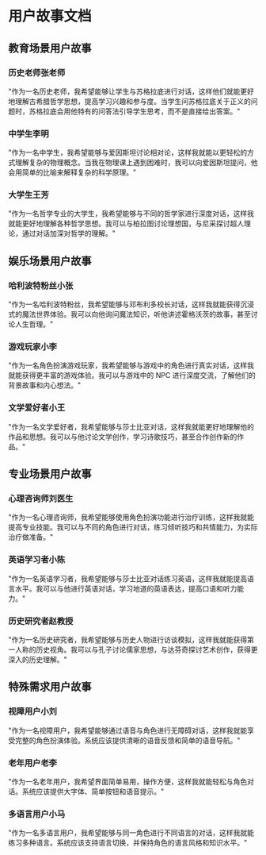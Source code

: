 # 用户故事文档

## 教育场景用户故事

### 历史老师张老师
"作为一名历史老师，我希望能够让学生与苏格拉底进行对话，这样他们就能更好地理解古希腊哲学思想，提高学习兴趣和参与度。当学生问苏格拉底关于正义的问题时，苏格拉底会用他特有的问答法引导学生思考，而不是直接给出答案。"

### 中学生李明
"作为一名中学生，我希望能够与爱因斯坦讨论相对论，这样我就能以更轻松的方式理解复杂的物理概念。当我在物理课上遇到困难时，我可以向爱因斯坦提问，他会用简单的比喻来解释复杂的科学原理。"

### 大学生王芳
"作为一名哲学专业的大学生，我希望能够与不同的哲学家进行深度对话，这样我就能更好地理解各种哲学思想。我可以与柏拉图讨论理想国，与尼采探讨超人理论，通过对话加深对哲学的理解。"

## 娱乐场景用户故事

### 哈利波特粉丝小张
"作为一名哈利波特粉丝，我希望能够与邓布利多校长对话，这样我就能获得沉浸式的魔法世界体验。我可以向他询问魔法知识，听他讲述霍格沃茨的故事，甚至讨论人生哲理。"

### 游戏玩家小李
"作为一名角色扮演游戏玩家，我希望能够与游戏中的角色进行真实对话，这样我就能获得更丰富的游戏体验。我可以与游戏中的 NPC 进行深度交流，了解他们的背景故事和内心想法。"

### 文学爱好者小王
"作为一名文学爱好者，我希望能够与莎士比亚对话，这样我就能更好地理解他的作品和思想。我可以与他讨论文学创作，学习诗歌技巧，甚至合作创作新的作品。"

## 专业场景用户故事

### 心理咨询师刘医生
"作为一名心理咨询师，我希望能够使用角色扮演功能进行治疗训练，这样我就能提高专业技能。我可以与不同的角色进行对话，练习倾听技巧和共情能力，为实际治疗做准备。"

### 英语学习者小陈
"作为一名英语学习者，我希望能够与莎士比亚对话练习英语，这样我就能提高语言水平。我可以与他进行英语对话，学习地道的英语表达，提高口语和听力能力。"

### 历史研究者赵教授
"作为一名历史研究者，我希望能够与历史人物进行访谈模拟，这样我就能获得第一人称的历史视角。我可以与孔子讨论儒家思想，与达芬奇探讨艺术创作，获得更深入的历史理解。"

## 特殊需求用户故事

### 视障用户小刘
"作为一名视障用户，我希望能够通过语音与角色进行无障碍对话，这样我就能享受完整的角色扮演体验。系统应该提供清晰的语音反馈和简单的语音导航。"

### 老年用户老李
"作为一名老年用户，我希望界面简单易用，操作方便，这样我就能轻松与角色对话。系统应该提供大字体、简单按钮和语音提示。"

### 多语言用户小马
"作为一名多语言用户，我希望能够与同一角色进行不同语言的对话，这样我就能练习多种语言。系统应该支持语言切换，并保持角色的语言风格和知识水平。"

